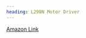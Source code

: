 ```yaml
---
heading: L298N Motor Driver
---
```


<a target="\_blank" href="https://a.co/d/4zJtR7R">Amazon Link</a>

